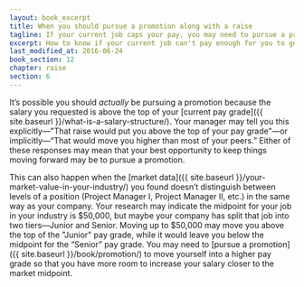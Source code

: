 ```yaml
---
layout: book_excerpt
title: When you should pursue a promotion along with a raise
tagline: If your current job caps your pay, you may need to pursue a promotion
excerpt: How to know if your current job can't pay enough for you to get a big raise, and what you can do about that.
last_modified_at: 2016-06-24
book_section: 12
chapter: raise
section: 6
---
```


It’s possible you should *actually* be pursuing a promotion because the salary you requested is above the top of your [current pay grade]({{ site.baseurl }}/what-is-a-salary-structure/). Your manager may tell you this explicitly—"That raise would put you above the top of your pay grade"—or implicitly—“That would move you higher than most of your peers.” Either of these responses may mean that your best opportunity to keep things moving forward may be to pursue a promotion.

This can also happen when the [market data]({{ site.baseurl }}/your-market-value-in-your-industry/) you found doesn’t distinguish between levels of a position (Project Manager I, Project Manager II, etc.) in the same way as your company. Your research may indicate the midpoint for your job in your industry is $50,000, but maybe your company has split that job into two tiers—Junior and Senior. Moving up to $50,000 may move you above the top of the "Junior" pay grade, while it would leave you below the midpoint for the “Senior” pay grade. You may need to [pursue a promotion]({{ site.baseurl }}/book/promotion/) to move yourself into a higher pay grade so that you have more room to increase your salary closer to the market midpoint.